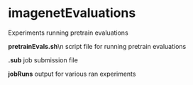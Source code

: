 # imagenetEvaluations
Experiments running pretrain evaluations

**pretrainEvals.sh**\n
  script file for running pretrain evaluations

**.sub**
  job submission file

**jobRuns**
  output for various ran experiments
